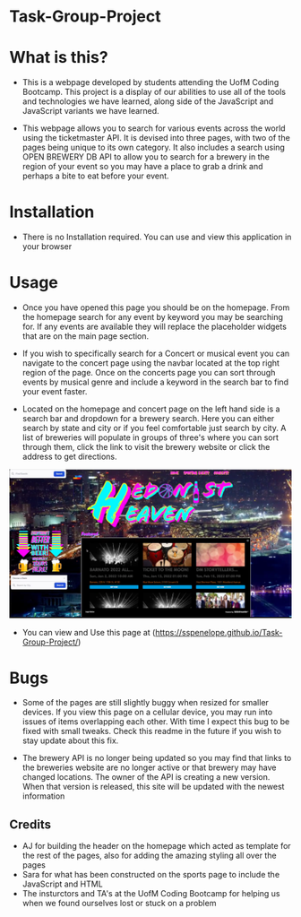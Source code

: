 # Task-Group-Project

# What is this?
- This is a webpage developed by students attending the UofM Coding Bootcamp. This project is a display of our abilities to use all of the tools and technologies we have learned, along side of the JavaScript and JavaScript variants we have learned.

- This webpage allows you to search for various events across the world using the ticketmaster API. It is devised into three pages, with two of the pages being unique to its own category. It also includes a search using OPEN BREWERY DB API to allow you to search for a brewery in the region of your event so you may have a place to grab a drink and perhaps a bite to eat before your event. 

# Installation 
- There is no Installation required. You can use and view this application in your browser

# Usage 
- Once you have opened this page you should be on the homepage. From the homepage search for any event by keyword you may be searching for. If any events are available they will replace the placeholder widgets that are on the main page section. 

- If you wish to specifically search for a Concert or musical event you can navigate to the concert page using the navbar located at the top right region of the page. Once on the concerts page you can sort through events by musical genre and include a keyword in the search bar to find your event faster.

- Located on the homepage and concert page on the left hand side is a search bar and dropdown for a brewery search. Here you can either search by state and city or if you feel comfortable just search by city. A list of breweries will populate in groups of  three's where you can sort through them, click the link to visit the brewery website or click the address to get directions.

![alt text](assets/css/css-backgrounds/website%20Screenshot.png)

- You can view and Use this page at (https://sspenelope.github.io/Task-Group-Project/)

# Bugs 
- Some of the pages are still slightly buggy when resized for smaller devices. If you view this page on a cellular device, you may run into issues of items overlapping each other. With time I expect this bug to be fixed with small tweaks. Check this readme in the future if you wish to stay update about this fix. 

- The brewery API is no longer being updated so you may find that links to the breweries website are no longer active or that brewery may have changed locations. The owner of the API is creating a new version. When that version is released, this site will be updated with the newest information

## Credits
- AJ for building the header on the homepage which acted as template for the rest of the pages, also for adding the amazing styling all over the pages 
- Sara for what has been constructed on the sports page to include the JavaScript and HTML
- The insturctors and TA's at the UofM Coding Bootcamp for helping us when we found ourselves lost or stuck on a problem 